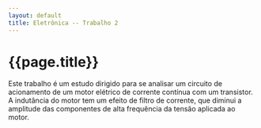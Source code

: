 ```yaml
---
layout: default
title: Eletrônica -- Trabalho 2
---
```


{{page.title}}
==============

Este trabalho é um estudo dirigido para se analisar um circuito de acionamento
de um motor elétrico de corrente contínua com um transistor. A indutância do 
motor tem um efeito de filtro de corrente, que diminui a amplitude das 
componentes de alta frequência da tensão aplicada ao motor.

